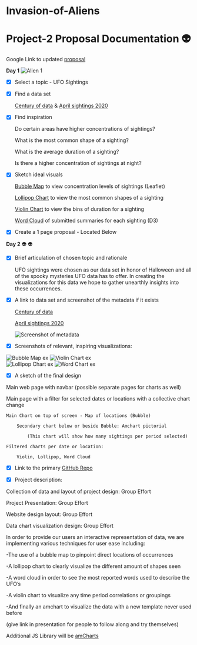 # Invasion-of-Aliens

# Project-2 Proposal Documentation :alien:

Google Link to updated [proposal](https://docs.google.com/document/d/14rFwvynL-YJ0MM7xedddwkO3Q1a9UyU8ihTxuZySc38/edit)

**Day 1** <img src="/Images/Alien 1.png" alt="Alien 1"/>

 - [x] Select a topic  - UFO Sightings 

- [x] Find a data set 

	[Century of data](https://www.kaggle.com/NUFORC/ufo-sightings/metadata) & [April sightings 2020](http://www.nuforc.org/webreports/ndxe202004.html) 

- [x] Find inspiration 

	Do certain areas have higher concentrations of sightings?
	
	What is the most common shape of a sighting?
	
	What is the average duration of a sighting?
	
	Is there a higher concentration of sightings at night?

- [x] Sketch ideal visuals 

	[Bubble Map](https://www.d3-graph-gallery.com/bubblemap.html) to view concentration levels of sightings (Leaflet)
	
			
	[Lollipop Chart](https://www.d3-graph-gallery.com/lollipop.html) to view the most common shapes of a sighting 
		
		
	[Violin Chart](https://www.d3-graph-gallery.com/violin.html) to view the bins of duration for a sighting
	
		
		
	[Word Cloud](https://www.d3-graph-gallery.com/graph/wordcloud_size.html) of submitted summaries for each sighting (D3)
	
		
	
- [x] Create a 1 page proposal - Located Below 
	

**Day 2** :alien: :alien:

- [x] Brief articulation of chosen topic and rationale 

	UFO sightings were chosen as our data set in honor of Halloween and all of the spooky mysteries UFO data has to offer. In creating the visualizations for this data we hope to gather unearthly insights into these occurrences.

- [x] A link to data set and screenshot of the metadata if it exists 

	[Century of data](https://www.kaggle.com/NUFORC/ufo-sightings/metadata)
	
	[April sightings 2020](http://www.nuforc.org/webreports/ndxe202004.html) 
	
	<img src="/Images/screenshot_metadata.png" alt="Screenshot of metadata"/>   
	
	
- [x] Screenshots of relevant, inspiring visualizations:

<img src="/Images/Bubble Map ex.png" alt="Bubble Map ex"/>   <img src="/Images/Violin Chart ex.png" alt="Violin Chart ex"/>           
<img src="/Images/Lollipop Chart ex.png" alt="Lollipop Chart ex"/>   <img src="/Images/Word Chart ex.png" alt="Word Chart ex"/>




- [x] A sketch of the final design 

Main web page with navbar (possible separate pages for charts as well)

Main page with a filter for selected dates or locations with a collective chart change 

	Main Chart on top of screen - Map of locations (Bubble)
	
		Secondary chart below or beside Bubble: Amchart pictorial 
		
			(This chart will show how many sightings per period selected)
			
	Filtered charts per date or location: 	
	
		Violin, Lollipop, Word Cloud 

- [x] Link to the primary [GitHub Repo](https://juliaalsop.github.io/Invasion-of-Aliens/)

	
- [x] Project description:

Collection of data and layout of project design: Group Effort 

Project Presentation: Group Effort

Website design layout: Group Effort

Data chart visualization design: Group Effort

In order to provide our users an interactive representation of data, we are implementing various techniques for user ease including: 

-The use of a bubble map to pinpoint direct locations of occurrences

-A lollipop chart to clearly visualize the different amount of shapes seen

-A word cloud in order to see the most reported words used to describe the UFO’s

-A violin chart to visualize any time period correlations or groupings 

-And finally an amchart to visualize the data with a new template never used before


(give link in presentation for people to follow along and try themselves)

Additional JS Library will be [amCharts](https://www.amcharts.com/javascript-maps/)

